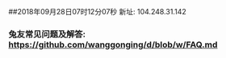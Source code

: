 ##2018年09月28日07时12分07秒 新址: 104.248.31.142
### 兔友常见问题及解答: https://github.com/wanggonging/d/blob/w/FAQ.md
